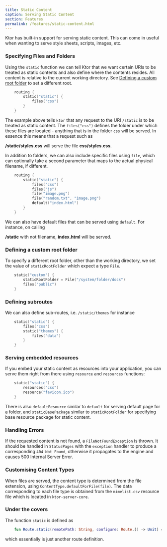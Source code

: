 ```yaml
---
title: Static Content
caption: Serving Static Content
section: Features
permalink: /features/static-content.html
---
```


Ktor has built-in support for serving static content. This can come in useful when wanting to serve style sheets, scripts, images, etc.

### Specifying Files and Folders

Using the `static` function we can tell Ktor that we want certain URIs to be treated as static contents and also define where the contents resides. All content is relative to the current working directory.
See [Defining a custom root folder](#defining-a-custom-root-folder) to set a different root.

```kotlin
    routing {
        static("static") {
            files("css")
        }
    }
```

The example above tells `ktor` that any request to the URI `/static` is to be treated as static content. The `files("css")` defines the folder under which these files
 are located - anything that is in the folder `css` will be served. In essence this means that a request such as


**/static/styles.css** will serve the file **css/styles.css**.

In addition to folders, we can also include specific files using `file`, which can optionally take a second parameter that maps to the actual physical filename, if different.


```kotlin
    routing {
        static("static") {
            files("css")
            files("js")
            file("image.png")
            file("random.txt", "image.png")
            default("index.html")
        }
    }
```

We can also have default files that can be served using `default`. For instance, on calling

**/static** with not filename,  **index.html** will be served.

### Defining a custom root folder

To specify a different root folder, other than the working directory, we set the value of `staticRootFolder` which expect a type `File`.

```kotlin
    static("custom") {
        staticRootFolder = File("/system/folder/docs")
        files("public")
    }
```

### Defining subroutes

We can also define sub-routes, i.e. `/static/themes` for instance

```kotlin
    static("static") {
        files("css")
        static("themes") {
            files("data")
        }
    }
```

### Serving embedded resources

If you embed your static content as resources into your application, you can serve them right from there using `resource` and `resources`
functions:

```kotlin
    static("static") {
        resources("css")
        resource("favicon.ico")
    }
```

There is also `defaultResource` similar to `default` for serving default page for a folder,
and `staticBasePackage` similar to `staticRootFolder` for specifying base resource package for static content.

### Handling Errors

If the requested content is not found, a `FileNotFoundException` is thrown. It should be handled in `StatusPages` with the `exception` handler
to produce a corresponding `404 Not Found`, otherwise it propagates to the engine and causes 500 Internal Server Error.

### Customising Content Types

When files are served, the content type is determined from the file extension, using `ContentType.defaultForFile(file)`. The data corresponding
to each file type is obtained from the `mimelist.csv` resource file which is located in `ktor-server-core`.

### Under the covers

The function `static` is defined as

```kotlin
    fun Route.static(remotePath: String, configure: Route.() -> Unit) = route(remotePath, configure)
````

which essentially is just another route definition.
